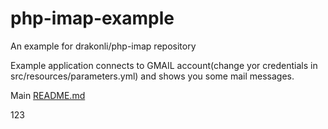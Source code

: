 # php-imap-example
An example for drakonli/php-imap repository

Example application connects to GMAIL account(change yor credentials in src/resources/parameters.yml) and shows you some mail messages.

Main [README.md](https://github.com/drakonli/php-imap/blob/master/README.md)

123
